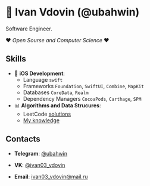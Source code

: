 # 🚀 Ivan Vdovin (@ubahwin)

Software Engineer. 

❤ *Open Sourse and Computer Science* ❤

## Skills

- 📱 **iOS Development**:
  - Language `swift`
  - Frameworks `Foundation`, `SwiftUI`, `Combine`, `MapKit`
  - Databases `CoreData`, `Realm`
  - Dependency Managers `CocoaPods`, `Carthage`, `SPM`
- 📊 **Algorithms and Data Strucures**:
  - LeetCode [solutions](https://github.com/ubahwin/leetcode)
  - [My knowledge](https://github.com/ubahwin/learning-algoritms-swift)

## Contacts

- **Telegram**: [@ubahwin](https://t.me/ubahwin)

- **VK**: [@ivan03_vdovin](https://vk.com/ivan03_vdovin)

- **Email**: [ivan03_vdovin@mail.ru](mailto:ivan03_vdovin@mail.ru)
